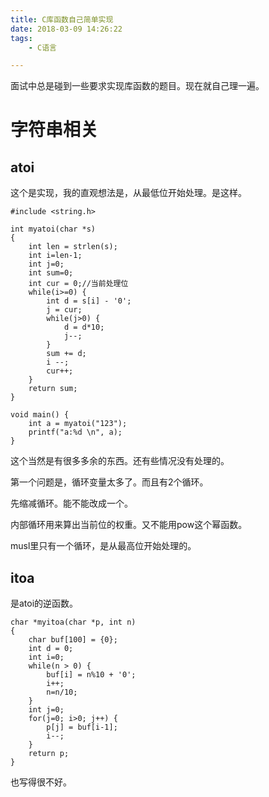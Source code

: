 ```yaml
---
title: C库函数自己简单实现
date: 2018-03-09 14:26:22
tags:
	- C语言

---
```




面试中总是碰到一些要求实现库函数的题目。现在就自己理一遍。

# 字符串相关



## atoi

这个是实现，我的直观想法是，从最低位开始处理。是这样。

```
#include <string.h>

int myatoi(char *s)
{
    int len = strlen(s);
    int i=len-1;
    int j=0;
    int sum=0;
    int cur = 0;//当前处理位
    while(i>=0) {
        int d = s[i] - '0';
        j = cur;
        while(j>0) {
            d = d*10;
            j--;
        }
        sum += d;
        i --;
        cur++;
    }
    return sum;
}

void main() {
    int a = myatoi("123");
    printf("a:%d \n", a);
}
```

这个当然是有很多多余的东西。还有些情况没有处理的。

第一个问题是，循环变量太多了。而且有2个循环。

先缩减循环。能不能改成一个。

内部循环用来算出当前位的权重。又不能用pow这个幂函数。

musl里只有一个循环，是从最高位开始处理的。

## itoa

是atoi的逆函数。

```
char *myitoa(char *p, int n)
{
    char buf[100] = {0};
    int d = 0;
    int i=0;
    while(n > 0) {
        buf[i] = n%10 + '0';
        i++;
        n=n/10;
    }
    int j=0;
    for(j=0; i>0; j++) {
        p[j] = buf[i-1];
        i--;
    }
    return p;
}
```

也写得很不好。



